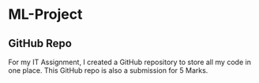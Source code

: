 # ML-Project
## GitHub Repo
For my IT Assignment, I created a GitHub repository to store all my code in one place. This GitHub repo is also a submission for 5 Marks.
